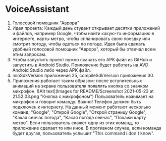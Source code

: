 # VoiceAssistant
1. Голосовой помощник "Аврора"
2. Идея проекта: Каждый день студент открывает десятки приложений и файлов, например Google, чтобы найти какую-то информацию в интернете, карты метро, чтобы спланировать свою поездку или смотрит погоду, чтобы одеться по погоде. Идея была сделать удобный голосовой помощник "Аврора", который бы отвечал всем этим запросам.
3. Чтобы запустить проект нужно скачать его APK файл из GitHub и запустить в Android Studio. Приложение будет работать на AVD Android Studio либо через APK файл.
4. minSdkVersion приложения 25, compileSdkVersion приложения 30.
5. Приложения работает таким образом: после вступительных анимаций на экране пользователя появлять кнопка со значком микрофон. 
![Alt text](Images for README/Screenshot 2021-05-23 at 21.52.03.png "Кнопка с микрофоном") 
Пользователь нажимает на микрофон и говорит команду. Важно! Телефон должен быть подключен к интернету. На данный момент работают несколько команд: "Google", "Открой Google", "Открой страницу Google", "Какая сейчас погода", "Какая погода сейчас", "Покажи карту метро". Если пользователь скажет одну из этих команд, то приложение сделает то или иное. В противном случае, если команда будет другая, пользователь услышит "This command i don't know".
